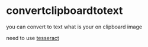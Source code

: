 # convertclipboardtotext
you can convert to text what is your on clipboard image


need to use [tesseract](https://digi.bib.uni-mannheim.de/tesseract/)
